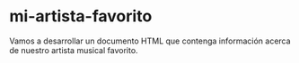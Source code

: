 # mi-artista-favorito
Vamos a desarrollar un documento HTML que contenga información acerca de nuestro artista musical favorito.
